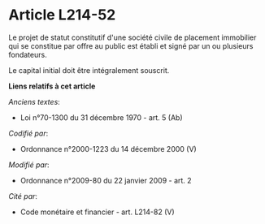 # Article L214-52

Le projet de statut constitutif d'une société civile de placement immobilier qui se constitue par offre au public est établi
et signé par un ou plusieurs fondateurs.

Le capital initial doit être intégralement souscrit.

**Liens relatifs à cet article**

_Anciens textes_:

  - Loi n°70-1300 du 31 décembre 1970 - art. 5 (Ab)

_Codifié par_:

  - Ordonnance n°2000-1223 du 14 décembre 2000 (V)

_Modifié par_:

  - Ordonnance n°2009-80 du 22 janvier 2009 - art. 2

_Cité par_:

  - Code monétaire et financier - art. L214-82 (V)
